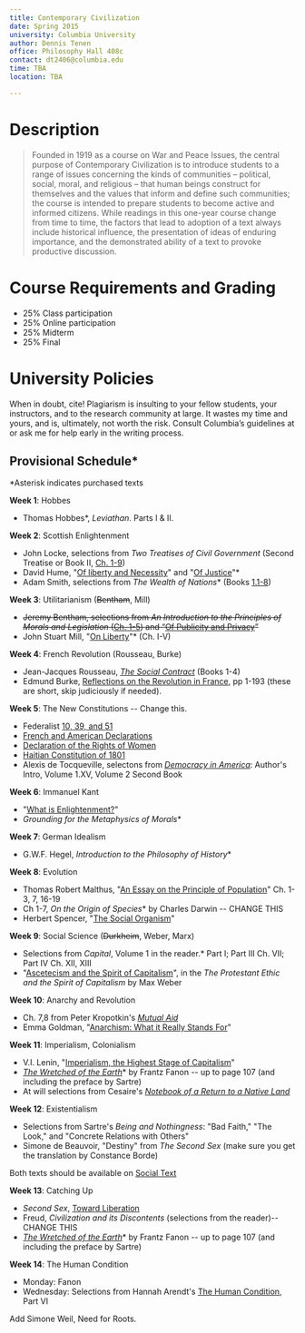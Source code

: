 ```yaml
---
title: Contemporary Civilization
date: Spring 2015
university: Columbia University
author: Dennis Tenen
office: Philosophy Hall 408c
contact: dt2406@columbia.edu
time: TBA
location: TBA

---
```


# Description
> Founded in 1919 as a course on War and Peace Issues, the central purpose of Contemporary Civilization is to introduce students to a range of issues concerning the kinds of communities – political, social, moral, and religious – that human beings construct for themselves and the values that inform and define such communities; the course is intended to prepare students to become active and informed citizens. While readings in this one-year course change from time to time, the factors that lead to adoption of a text always include historical influence, the presentation of ideas of enduring importance, and the demonstrated ability of a text to provoke productive discussion.

# Course Requirements and Grading
- 25% Class participation
- 25% Online participation
- 25% Midterm
- 25% Final

# University Policies

When in doubt, cite! Plagiarism is insulting to your fellow students, your
instructors, and to the research community at large. It wastes my time and
yours, and is, ultimately, not worth the risk. Consult Columbia’s guidelines at
or ask me for help early in the writing process. 

## Provisional Schedule\*
\*Asterisk indicates purchased texts

**Week 1**: Hobbes
- Thomas Hobbes\*, *Leviathan*. Parts I & II.

**Week 2**: Scottish Enlightenment
- John Locke, selections from *Two Treatises of Civil Government* (Second Treatise or Book II, [Ch. 1-9](http://oll.libertyfund.org/?option=com_staticxt&staticfile=show.php%3Ftitle=222&chapter=16269&layout=html&Itemid=27))
- David Hume, "[Of liberty and Necessity](http://oll.libertyfund.org/?option=com_staticxt&staticfile=show.php%3Ftitle=342&chapter=55185&layout=html&Itemid=27)" and "[Of Justice](http://oll.libertyfund.org/?option=com_staticxt&staticfile=show.php%3Ftitle=341&chapter=61990&layout=html&Itemid=27)"\*
- Adam Smith, selections from *The Wealth of Nations*\* (Books [1.1-8](http://www.econlib.org/library/Smith/smWN.html))

**Week 3**: Utilitarianism (~~Bentham~~, Mill)
- ~~Jeremy Bentham, selections from *An Introduction to the Principles of Morals and Legislation* ([Ch. 1-5](http://www.econlib.org/library/Bentham/bnthPMLCover.html)) and “[Of Publicity and Privacy](http://oll.libertyfund.org/?option=com_staticxt&staticfile=show.php%3Ftitle=1923&chapter=116124&layout=html&Itemid=27)”~~
- John Stuart Mill, "[On Liberty](http://www.bartleby.com/130/)"\* (Ch. I-V)

**Week 4**: French Revolution (Rousseau, Burke)
- Jean-Jacques Rousseau, *[The Social Contract](http://oll.libertyfund.org/?option=com_staticxt&staticfile=show.php%3Ftitle=638&Itemid=27#toc_list)* (Books 1-4)
- Edmund Burke, [Reflections on the Revolution in France](http://books.google.com/books?id=Go9KAAAAYAAJ), pp 1-193 (these are short, skip judiciously if needed).

**Week 5**: The New Constitutions -- Change this.
- Federalist [10, 39, and 51](http://oll.libertyfund.org/?option=com_staticxt&staticfile=show.php%3Ftitle=788)  
- [French and American Declarations](http://oll.libertyfund.org/?option=com_staticxt&staticfile=show.php?title%3D1176&chapter=104823&layout=html&Itemid=27)
- [Declaration of the Rights of Women](http://www.fordham.edu/halsall/mod/1791degouge1.asp)
- [Haitian Constitution of 1801](https://www.marxists.org/history/haiti/1801/constitution.htm)
- Alexis de Tocqueville, selectons from [*Democracy in America*](http://www.gutenberg.org/ebooks/author/424): Author's Intro, Volume 1.XV, Volume 2 Second Book

**Week 6**: Immanuel Kant
- "[What is Enlightenment?](http://www.columbia.edu/acis/ets/CCREAD/etscc/kant.html)"
- *Grounding for the Metaphysics of Morals*\*

**Week 7**: German Idealism
- G.W.F. Hegel, *Introduction to the Philosophy of History*\*

**Week 8**:  Evolution
- Thomas Robert Malthus, "[An Essay on the Principle of Population](http://www.econlib.org/library/Malthus/malPop.html)" Ch. 1-3, 7, 16-19 
- Ch 1-7, *On the Origin of Species*\* by Charles Darwin -- CHANGE THIS
- Herbert Spencer, "[The Social Organism](http://www.econlib.org/library/LFBooks/Spencer/spnMvS9.html)"

**Week 9**:  Social Science (~~Durkheim~~, Weber, Marx)  
- Selections from *Capital*, Volume 1 in the reader.\* Part I; Part III Ch. VII; Part IV Ch. XII, XIII
- "[Ascetecism and the Spirit of Capitalism](http://www.marxists.org/reference/archive/weber/protestant-ethic/ch05.htm)", in the *The Protestant Ethic and the Spirit of Capitalism* by Max Weber

**Week 10**:  Anarchy and Revolution
- Ch. 7,8 from Peter Kropotkin's *[Mutual Aid](http://www.marxists.org/reference/archive/kropotkin-peter/1902/mutual-aid/)*
- Emma Goldman, "[Anarchism: What it Really Stands For](http://ucblibrary3.berkeley.edu/goldman/Writings/Anarchism/anarchism.html)"  

**Week 11**: Imperialism, Colonialism
- V.I. Lenin, "[Imperialism, the Highest Stage of Capitalism](http://www.marxists.org/archive/lenin/works/1916/imp-hsc/)"  
- *[The Wretched of the Earth](http://thebaluch.com/documents/0802150837%20-%20FRANTZ%20FANON%20-%20The%20Wretched%20of%20the%20Earth.pdf)*\* by Frantz Fanon -- up to page 107 (and including the preface by Sartre)
- At will selections from Cesaire's *[Notebook of a Return to a Native Land](https://www.humanities.uci.edu/critical/Cesaire_Return_Native_Land.pdf)*  

**Week 12**: Existentialism
- Selections from Sartre's *Being and Nothingness*: "Bad Faith," "The Look," and "Concrete Relations with Others"  
- Simone de Beauvoir, "Destiny" from *The Second Sex* (make sure you get the translation by Constance Borde)  

Both texts should be available on [Social Text](http://www.livemargin.com/socialbook/client/reader.html#groupId=53407949e4b03d9771cfe0d7&bookId=53323b54e4b03dd4ade38bc7&mode=group&chunk=1&offset=201)  

**Week 13**: Catching Up
- *Second Sex*, [Toward Liberation](https://courseworks.columbia.edu/access/content/group/COCIC1102_021_2014_1/Simone_de_Beauvoir_The_Second_Sex__1956.pdf)  
- Freud, *Civilization and its Discontents* (selections from the reader)--CHANGE THIS
- *[The Wretched of the Earth](http://thebaluch.com/documents/0802150837%20-%20FRANTZ%20FANON%20-%20The%20Wretched%20of%20the%20Earth.pdf)*\* by Frantz Fanon -- up to page 107 (and including the preface by Sartre)

**Week 14**: The Human Condition
- Monday: Fanon
- Wednesday: Selections from Hannah Arendt's [The Human Condition](https://courseworks.columbia.edu/access/content/group/COCIC1102_021_2014_1/Arendt_The_Human_Condition_1958.pdf), Part VI


Add Simone Weil, Need for Roots.
